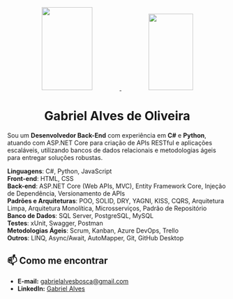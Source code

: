 <div align="center">
  <a href="https://github.com/gabriel-a-oliveira">
    <img height="190em" width="48%" src="https://github-readme-stats-sigma-five.vercel.app/api?username=gabriel-a-oliveira&show_icons=true&theme=tokyonight&include_all_commits=true&count_private=true"/>
    <img height="175em" width="45%" src="https://github-readme-stats-sigma-five.vercel.app/api/top-langs/?username=gabriel-a-oliveira&layout=compact&langs_count=7&theme=tokyonight"/>
  </a>
</div>

<h1 align="center">Gabriel Alves de Oliveira</h1>

Sou um **Desenvolvedor Back-End** com experiência em **C#** e **Python**, atuando com ASP.NET Core para criação de APIs RESTful e aplicações escaláveis, utilizando bancos de dados relacionais e metodologias ágeis para entregar soluções robustas.

**Linguagens**: C#, Python, JavaScript  
**Front-end**: HTML, CSS  
**Back-end**: ASP.NET Core (Web APIs, MVC), Entity Framework Core, Injeção de Dependência, Versionamento de APIs  
**Padrões e Arquiteturas**: POO, SOLID, DRY, YAGNI, KISS, CQRS, Arquitetura Limpa, Arquitetura Monolítica, Microsserviços, Padrão de Repositório  
**Banco de Dados**: SQL Server, PostgreSQL, MySQL  
**Testes**: xUnit, Swagger, Postman  
**Metodologias Ágeis**: Scrum, Kanban, Azure DevOps, Trello  
**Outros**: LINQ, Async/Await, AutoMapper, Git, GitHub Desktop

## 📫 Como me encontrar

- **E-mail:** [gabrielalvesbosca@gmail.com](mailto:gabrielalvesbosca@gmail.com)
- **LinkedIn:** [Gabriel Alves](https://www.linkedin.com/in/gabriel-alves-7376a61a4)
